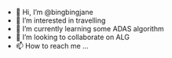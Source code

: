 - 👋 Hi, I’m @bingbingjane
- 👀 I’m interested in travelling
- 🌱 I’m currently learning some ADAS algorithm
- 💞️ I’m looking to collaborate on ALG
- 📫 How to reach me ...

<!---
bingbingjane/bingbingjane is a ✨ special ✨ repository because its `README.md` (this file) appears on your GitHub profile.
You can click the Preview link to take a look at your changes.
--->

